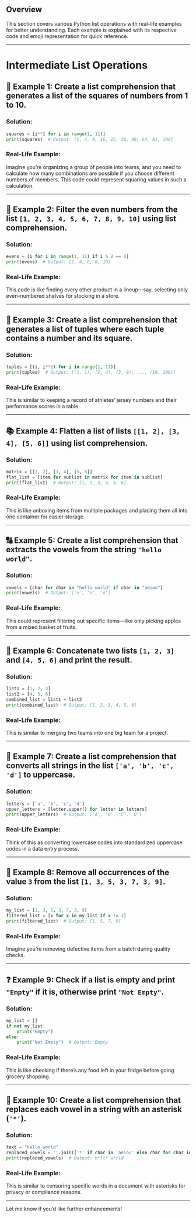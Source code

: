 
## **Overview**  
This section covers various Python list operations with real-life examples for better understanding. Each example is explained with its respective code and emoji representation for quick reference.

---

# Intermediate List Operations

## 🧮 Example 1: Create a list comprehension that generates a list of the squares of numbers from 1 to 10.

### Solution:
```python
squares = [i**2 for i in range(1, 11)]
print(squares)  # Output: [1, 4, 9, 16, 25, 36, 49, 64, 81, 100]
```

### Real-Life Example:
Imagine you’re organizing a group of people into teams, and you need to calculate how many combinations are possible if you choose different numbers of members. This code could represent squaring values in such a calculation.

---

## 🔢 Example 2: Filter the even numbers from the list `[1, 2, 3, 4, 5, 6, 7, 8, 9, 10]` using list comprehension.

### Solution:
```python
evens = [i for i in range(1, 11) if i % 2 == 0]
print(evens)  # Output: [2, 4, 6, 8, 10]
```

### Real-Life Example:
This code is like finding every other product in a lineup—say, selecting only even-numbered shelves for stocking in a store.

---

## 🔄 Example 3: Create a list comprehension that generates a list of tuples where each tuple contains a number and its square.

### Solution:
```python
tuples = [(i, i**2) for i in range(1, 11)]
print(tuples)  # Output: [(1, 1), (2, 4), (3, 9), ..., (10, 100)]
```

### Real-Life Example:
This is similar to keeping a record of athletes’ jersey numbers and their performance scores in a table.

---

## 📚 Example 4: Flatten a list of lists `[[1, 2], [3, 4], [5, 6]]` using list comprehension.

### Solution:
```python
matrix = [[1, 2], [3, 4], [5, 6]]
flat_list = [item for sublist in matrix for item in sublist]
print(flat_list)  # Output: [1, 2, 3, 4, 5, 6]
```

### Real-Life Example:
This is like unboxing items from multiple packages and placing them all into one container for easier storage.

---

## 🔠 Example 5: Create a list comprehension that extracts the vowels from the string `"hello world"`.

### Solution:
```python
vowels = [char for char in "hello world" if char in "aeiou"]
print(vowels)  # Output: ['e', 'o', 'o']
```

### Real-Life Example:
This could represent filtering out specific items—like only picking apples from a mixed basket of fruits.

---

## 🔗 Example 6: Concatenate two lists `[1, 2, 3]` and `[4, 5, 6]` and print the result.

### Solution:
```python
list1 = [1, 2, 3]
list2 = [4, 5, 6]
combined_list = list1 + list2
print(combined_list)  # Output: [1, 2, 3, 4, 5, 6]
```

### Real-Life Example:
This is similar to merging two teams into one big team for a project.

---

## 🔡 Example 7: Create a list comprehension that converts all strings in the list `['a', 'b', 'c', 'd']` to uppercase.

### Solution:
```python
letters = ['a', 'b', 'c', 'd']
upper_letters = [letter.upper() for letter in letters]
print(upper_letters)  # Output: ['A', 'B', 'C', 'D']
```

### Real-Life Example:
Think of this as converting lowercase codes into standardized uppercase codes in a data entry process.

---

## 🚫 Example 8: Remove all occurrences of the value `3` from the list `[1, 3, 5, 3, 7, 3, 9]`.

### Solution:
```python
my_list = [1, 3, 5, 3, 7, 3, 9]
filtered_list = [x for x in my_list if x != 3]
print(filtered_list)  # Output: [1, 5, 7, 9]
```

### Real-Life Example:
Imagine you’re removing defective items from a batch during quality checks.

---

## ❓ Example 9: Check if a list is empty and print `"Empty"` if it is, otherwise print `"Not Empty"`.

### Solution:
```python
my_list = []
if not my_list:
    print("Empty")
else:
    print("Not Empty")  # Output: Empty
```

### Real-Life Example:
This is like checking if there’s any food left in your fridge before going grocery shopping.

---

## 🌟 Example 10: Create a list comprehension that replaces each vowel in a string with an asterisk (`'*'`).

### Solution:
```python
text = "hello world"
replaced_vowels = ''.join(['*' if char in 'aeiou' else char for char in text])
print(replaced_vowels)  # Output: h*ll* w*rld
```

### Real-Life Example:
This is similar to censoring specific words in a document with asterisks for privacy or compliance reasons.

---

Let me know if you’d like further enhancements!
